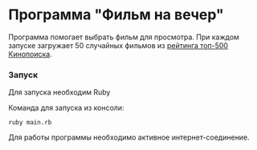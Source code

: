 # Программа "Фильм на вечер"
Программа помогает выбрать фильм для просмотра. При каждом запуске загружает 50 случайных фильмов из [рейтинга топ-500 Кинопоиска](https://www.kinopoisk.ru/top/lists/1/).

### Запуск
Для запуска необходим Ruby

Команда для запуска из консоли: 
```
ruby main.rb
```

Для работы программы необходимо активное интернет-соединение.
